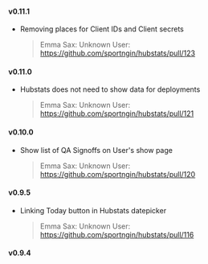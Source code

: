 #### v0.11.1
* Removing places for Client IDs and Client secrets

  > Emma Sax: Unknown User: https://github.com/sportngin/hubstats/pull/123

#### v0.11.0
* Hubstats does not need to show data for deployments

  > Emma Sax: Unknown User: https://github.com/sportngin/hubstats/pull/121

#### v0.10.0
* Show list of QA Signoffs on User's show page

  > Emma Sax: Unknown User: https://github.com/sportngin/hubstats/pull/120

#### v0.9.5
* Linking Today button in Hubstats datepicker

  > Emma Sax: Unknown User: https://github.com/sportngin/hubstats/pull/116

#### v0.9.4
